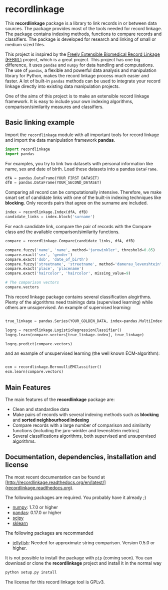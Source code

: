 # recordlinkage

This **recordlinkage** package is a library to link records in or between data sources. The package provides most of the tools needed for record linkage. The package contains indexing methods, functions to compare records and classifiers. The package is developed for research and linking of small or medium sized files. 

This project is inspired by the [Freely Extensible Biomedical Record Linkage (FEBRL)](https://sourceforge.net/projects/febrl/) project, which is a great project. This project has one big difference, it uses ``pandas`` and ``numpy`` for data handling and computations. The use of ``pandas``, a flexible and powerful data analysis and manipulation library for Python, makes the record linkage process much easier and faster. A lot of built-in ``pandas`` methods can be used to integrate your record linkage directly into existing data manipulation projects.  

One of the aims of this project is to make an extensible record linkage framework. It is easy to include your own indexing algorithms, comparison/similarity measures and classifiers. 

## Basic linking example
Import the ``recordlinkage`` module with all important tools for record linkage and import the data manipulation framework **pandas**. 

```python
import recordlinkage
import pandas
```
For examples, you try to link two datasets with personal information like name, sex and date of birth. Load these datasets into a pandas ``DataFrame``.
```python 
dfA = pandas.DataFrame(YOUR_FIRST_DATASET)
dfB = pandas.DataFrame(YOUR_SECOND_DATASET)
```

Comparing all record can be computationally intensive. Therefore, we make smart set of candidate links with one of the built-in indexing techniques like **blocking**. Only records pairs that agree on the surname are included. 

```python
index = recordlinkage.Index(dfA, dfB)
candidate_links = index.block('surname')
```

For each candidate link, compare the pair of records with the Compare class and the available comparison/similarity functions.
```python
compare = recordlinkage.Compare(candidate_links, dfA, dfB)

compare.fuzzy('name', 'name', method='jarowinkler', threshold=0.85)
compare.exact('sex', 'gender')
compare.exact('dob', 'date_of_birth')
compare.fuzzy('streetname', 'streetname', method='damerau_levenshtein', threshold=0.7)
compare.exact('place', 'placename')
compare.exact('haircolor', 'haircolor', missing_value=9)

# The comparison vectors
compare.vectors
```

This record linkage package contains several classification alogirthms. Plenty of the algorithms need trainings data (supervised learning) while others are unsupervised. An example of supervised learning:

```python

true_linkage = pandas.Series(YOUR_GOLDEN_DATA, index=pandas.MultiIndex(YOUR_MULTI_INDEX))

logrg = recordlinkage.LogisticRegressionClassifier()
logrg.learn(compare.vectors[true_linkage.index], true_linkage)

logrg.predict(compare.vectors)
```

and an example of unsupervised learning (the well known ECM-algorithm):
```python

ecm = recordlinkage.BernoulliEMClassifier()
ecm.learn(compare.vectors)

```

## Main Features
The main features of the **recordlinkage** package are:

  - Clean and standardise data
  - Make pairs of records with several indexing methods such as **blocking** and **sorted neighbourhood indexing**
  - Compare records with a large number of comparison and similarity functions (including the jaro-winkler and levenshtein metrics)
  - Several classifications algorithms, both supervised and unsupervised algorithms. 

## Documentation, dependencies, installation and license
The most recent documentation can be found at [http://recordlinkage.readthedocs.org/en/latest/](recordlinkage.readthedocs.org).

The following packages are required. You probably have it already ;)
- [numpy](http://www.numpy.org): 1.7.0 or higher
- [pandas](https://github.com/pydata/pandas): 0.17.0 or higher
- [scipy](https://www.scipy.org/)
- [sklearn](http://scikit-learn.org/)

The following packages are recommanded
- [jellyfish](https://github.com/jamesturk/jellyfish): Needed for approximate string comparison. Version 0.5.0 or higher.

It is not possible to install the package with ``pip`` (coming soon). You can download or clone the **recordlinkage** project and install it in the normal way

```sh
python setup.py install
```
The license for this record linkage tool is GPLv3.

